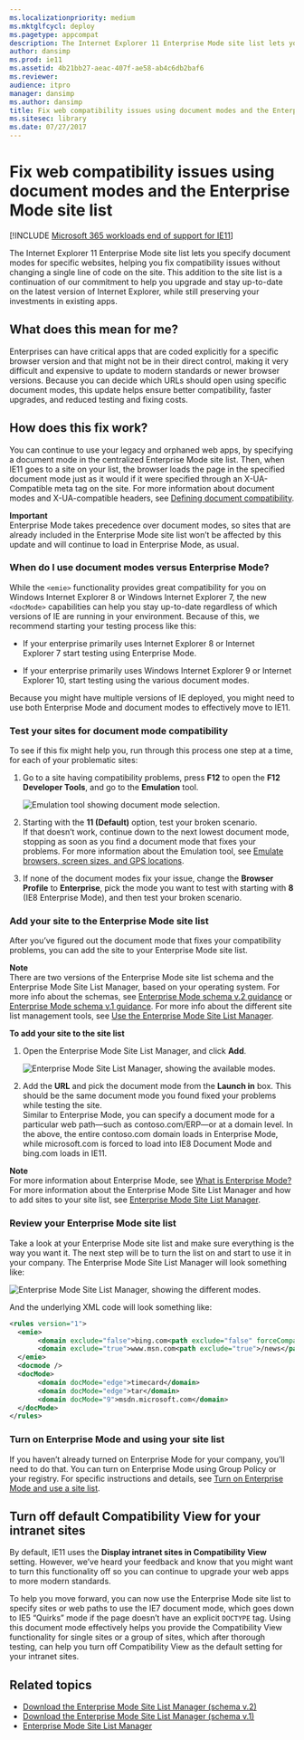 ```yaml
---
ms.localizationpriority: medium
ms.mktglfcycl: deploy
ms.pagetype: appcompat
description: The Internet Explorer 11 Enterprise Mode site list lets you specify document modes for specific websites, helping you fix compatibility issues without changing a single line of code on the site.
author: dansimp
ms.prod: ie11
ms.assetid: 4b21bb27-aeac-407f-ae58-ab4c6db2baf6
ms.reviewer: 
audience: itpro
manager: dansimp
ms.author: dansimp
title: Fix web compatibility issues using document modes and the Enterprise Mode site list (Internet Explorer 11 for IT Pros)
ms.sitesec: library
ms.date: 07/27/2017
---
```



# Fix web compatibility issues using document modes and the Enterprise Mode site list

[!INCLUDE [Microsoft 365 workloads end of support for IE11](../includes/microsoft-365-ie-end-of-support.md)]

The Internet Explorer 11 Enterprise Mode site list lets you specify document modes for specific websites, helping you fix compatibility issues without changing a single line of code on the site. This addition to the site list is a continuation of our commitment to help you upgrade and stay up-to-date on the latest version of Internet Explorer, while still preserving your investments in existing apps.

## What does this mean for me?
Enterprises can have critical apps that are coded explicitly for a specific browser version and that might not be in their direct control, making it very difficult and expensive to update to modern standards or newer browser versions. Because you can decide which URLs should open using specific document modes, this update helps ensure better compatibility, faster upgrades, and reduced testing and fixing costs.

## How does this fix work?
You can continue to use your legacy and orphaned web apps, by specifying a document mode in the centralized Enterprise Mode site list. Then, when IE11 goes to a site on your list, the browser loads the page in the specified document mode just as it would if it were specified through an X-UA-Compatible meta tag on the site. For more information about document modes and X-UA-compatible headers, see [Defining document compatibility](/previous-versions/windows/internet-explorer/ie-developer/compatibility/cc288325(v=vs.85)).

**Important**<br>
Enterprise Mode takes precedence over document modes, so sites that are already included in the Enterprise Mode site list won’t be affected by this update and will continue to load in Enterprise Mode, as usual.

### When do I use document modes versus Enterprise Mode?
While the `<emie>` functionality provides great compatibility for you on Windows Internet Explorer 8 or Windows Internet Explorer 7, the new `<docMode>` capabilities can help you stay up-to-date regardless of which versions of IE are running in your environment. Because of this, we recommend starting your testing process like this:

-   If your enterprise primarily uses Internet Explorer 8 or Internet Explorer 7 start testing using Enterprise Mode.

-   If your enterprise primarily uses Windows Internet Explorer 9 or Internet Explorer 10, start testing using the various document modes.

Because you might have multiple versions of IE deployed, you might need to use both Enterprise Mode and document modes to effectively move to IE11.

### Test your sites for document mode compatibility
To see if this fix might help you, run through this process one step at a time, for each of your problematic sites:

1.  Go to a site having compatibility problems, press **F12** to open the **F12 Developer Tools**, and go to the **Emulation** tool.

    ![Emulation tool showing document mode selection.](images/docmode-f12.png)

2.  Starting with the **11 (Default)** option, test your broken scenario.<br>
If that doesn’t work, continue down to the next lowest document mode, stopping as soon as you find a document mode that fixes your problems. For more information about the Emulation tool, see [Emulate browsers, screen sizes, and GPS locations](/previous-versions/windows/internet-explorer/ie-developer/samples/dn255001(v=vs.85)).

3.  If none of the document modes fix your issue, change the **Browser Profile** to **Enterprise**, pick the mode you want to test with starting with **8** (IE8 Enterprise Mode), and then test your broken scenario.

### Add your site to the Enterprise Mode site list
After you’ve figured out the document mode that fixes your compatibility problems, you can add the site to your Enterprise Mode site list.

**Note**<br>
There are two versions of the Enterprise Mode site list schema and the Enterprise Mode Site List Manager, based on your operating system. For more info about the schemas, see [Enterprise Mode schema v.2 guidance](enterprise-mode-schema-version-2-guidance.md) or [Enterprise Mode schema v.1 guidance](enterprise-mode-schema-version-1-guidance.md). For more info about the different site list management tools, see [Use the Enterprise Mode Site List Manager](use-the-enterprise-mode-site-list-manager.md).

 **To add your site to the site list**

1.  Open the Enterprise Mode Site List Manager, and click **Add**.

    ![Enterprise Mode Site List Manager, showing the available modes.](images/emie-listmgr.png)

2.  Add the **URL** and pick the document mode from the **Launch in** box. This should be the same document mode you found fixed your problems while testing the site.<br>
Similar to Enterprise Mode, you can specify a document mode for a particular web path—such as contoso.com/ERP—or at a domain level. In the above, the entire contoso.com domain loads in Enterprise Mode, while microsoft.com is forced to load into IE8 Document Mode and bing.com loads in IE11.

**Note**<br>
For more information about Enterprise Mode, see [What is Enterprise Mode?](what-is-enterprise-mode.md) For more information about the Enterprise Mode Site List Manager and how to add sites to your site list, see [Enterprise Mode Site List Manager](use-the-enterprise-mode-site-list-manager.md).


### Review your Enterprise Mode site list
Take a look at your Enterprise Mode site list and make sure everything is the way you want it. The next step will be to turn the list on and start to use it in your company. The Enterprise Mode Site List Manager will look something like:

![Enterprise Mode Site List Manager, showing the different modes.](images/emie-sitelistmgr.png)

And the underlying XML code will look something like:

``` xml
<rules version="1">
  <emie>
       <domain exclude="false">bing.com<path exclude="false" forceCompatView="true">/images</path></domain>
       <domain exclude="true">www.msn.com<path exclude="true">/news</path></domain>
  </emie>
  <docmode />
  <docMode>
       <domain docMode="edge">timecard</domain>
       <domain docMode="edge">tar</domain>
       <domain docMode="9">msdn.microsoft.com</domain>
  </docMode>
</rules>
```

### Turn on Enterprise Mode and using your site list
If you haven’t already turned on Enterprise Mode for your company, you’ll need to do that. You can turn on Enterprise Mode using Group Policy or your registry. For specific instructions and details, see [Turn on Enterprise Mode and use a site list](turn-on-enterprise-mode-and-use-a-site-list.md).

## Turn off default Compatibility View for your intranet sites
By default, IE11 uses the **Display intranet sites in Compatibility View** setting. However, we’ve heard your feedback and know that you might want to turn this functionality off so you can continue to upgrade your web apps to more modern standards.

To help you move forward, you can now use the Enterprise Mode site list to specify sites or web paths to use the IE7 document mode, which goes down to IE5 “Quirks” mode if the page doesn’t have an explicit `DOCTYPE` tag. Using this document mode effectively helps you provide the Compatibility View functionality for single sites or a group of sites, which after thorough testing, can help you turn off Compatibility View as the default setting for your intranet sites.

## Related topics
- [Download the Enterprise Mode Site List Manager (schema v.2)](https://go.microsoft.com/fwlink/p/?LinkId=716853)
- [Download the Enterprise Mode Site List Manager (schema v.1)](https://go.microsoft.com/fwlink/p/?LinkID=394378)
- [Enterprise Mode Site List Manager](use-the-enterprise-mode-site-list-manager.md)
 

 